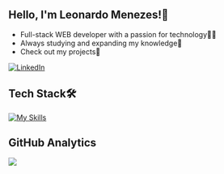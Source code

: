 ## Hello, I'm Leonardo Menezes!👋

- Full-stack WEB developer with a passion for technology👨‍💻
- Always studying and expanding my knowledge🚀
- Check out my projects📁

[![LinkedIn](https://img.shields.io/badge/LinkedIn-0077B5?style=for-the-badge&logo=linkedin&logoColor=white)](https://www.linkedin.com/in/leonardo-menezes-04629a292/)

## Tech Stack🛠️
[![My Skills](https://skillicons.dev/icons?i=js,ts,html,css,nodejs,react,express,git,tailwind,styledcomponents,sass,sqlite,fastify)](https://skillicons.dev)


## GitHub Analytics
![](https://github-readme-stats.vercel.app/api/top-langs/?username=leonardomenezes7&theme=blue-green)
